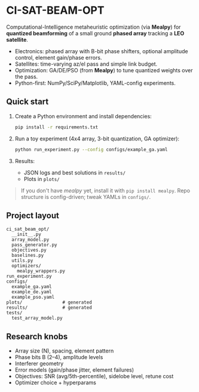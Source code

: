 # CI-SAT-BEAM-OPT

Computational-Intelligence metaheuristic optimization (via **Mealpy**) for **quantized beamforming** of a small ground **phased array** tracking a **LEO satellite**.

- Electronics: phased array with B-bit phase shifters, optional amplitude control, element gain/phase errors.
- Satellites: time-varying az/el pass and simple link budget.
- Optimization: GA/DE/PSO (from **Mealpy**) to tune quantized weights over the pass.
- Python-first: NumPy/SciPy/Matplotlib, YAML-config experiments.

## Quick start

1. Create a Python environment and install dependencies:
   ```bash
   pip install -r requirements.txt
   ```

2. Run a toy experiment (4x4 array, 3-bit quantization, GA optimizer):
   ```bash
   python run_experiment.py --config configs/example_ga.yaml
   ```

3. Results:
   - JSON logs and best solutions in `results/`
   - Plots in `plots/`

> If you don't have *mealpy* yet, install it with `pip install mealpy`.
> Repo structure is config-driven; tweak YAMLs in `configs/`.

## Project layout

```
ci_sat_beam_opt/
  __init__.py
  array_model.py
  pass_generator.py
  objectives.py
  baselines.py
  utils.py
  optimizers/
    mealpy_wrappers.py
run_experiment.py
configs/
  example_ga.yaml
  example_de.yaml
  example_pso.yaml
plots/               # generated
results/             # generated
tests/
  test_array_model.py
```

## Research knobs

- Array size (N), spacing, element pattern
- Phase bits B (2–4), amplitude levels
- Interferer geometry
- Error models (gain/phase jitter, element failures)
- Objectives: SNR (avg/5th-percentile), sidelobe level, retune cost
- Optimizer choice + hyperparams
